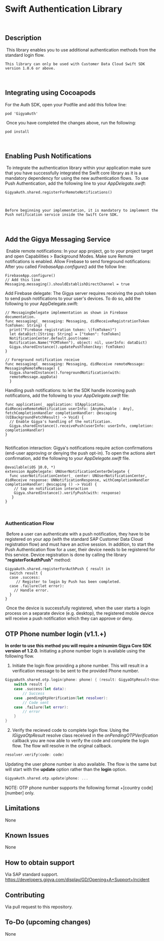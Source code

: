 # Swift Authentication Library
​
## Description
​
This library enables you to use additional authentication methods from the standard login flow.
​
```
This library can only be used with Customer Data Cloud Swift SDK version 1.0.6 or above.
```
​
## Integrating using Cocoapods
For the Auth SDK, open your Podfile and add this follow line:
```
pod 'GigyaAuth'
```
​
Once you have completed the changes above, run the following:
```
pod install
```
​
## Enabling Push Notifications
​
To integrate the authentication library within your application make sure that you have successfully integrated the Swift core library as it is a mandatory dependency for using the new authentication flows.
​
To use Push Authentication, add the following line to your *AppDelegate.swift*:
```
GigyaAuth.shared.registerForRemoteNotifications()
```
​
```
Before beginning your implementation, it is mandatory to implement the Push notification service inside the Swift Core SDK.
```
​
## Add the Gigya Messaging Service
​
Enable remote notifications: In your app project, go to your project target and open Capabilities > Background Modes. Make sure Remote notifications is enabled.
Allow Firebase to send foreground notifications: After you called *FirebaseApp.configure()* add the follow line:
```
FirebaseApp.configure()
// Add this line
Messaging.messaging().shouldEstablishDirectChannel = true
```
Add Firebase delegate: The Gigya server requires receiving the push token to send push notifications to your user's devices. To do so, add the following to your AppDelegate.swift:
```
// MessagingDelegate implementation as shown in Firebase documentation.
func messaging(_ messaging: Messaging, didReceiveRegistrationToken fcmToken: String) {
  print("Firebase registration token: \(fcmToken)")
  let dataDict:[String: String] = ["token": fcmToken]
  NotificationCenter.default.post(name:
  Notification.Name("FCMToken"), object: nil, userInfo: dataDict)
  Gigya.sharedInstance().updatePushToken(key: fcmToken)
}
​
// Foreground notification receive
func messaging(_ messaging: Messaging, didReceive remoteMessage: MessagingRemoteMessage) {
  Gigya.sharedInstance().foregroundNotification(with:
  remoteMessage.appData)
  }
```
Handling push notifications: to let the SDK handle incoming push notifications, add the following to your *AppDelegate.swift* file:
```
func application(_ application: UIApplication, didReceiveRemoteNotification userInfo: [AnyHashable : Any], fetchCompletionHandler completionHandler: @escaping (UIBackgroundFetchResult) -> Void) {
  // Enable Gigya's handling of the notification.
  Gigya.sharedInstance().receivePush(userInfo: userInfo, completion: completionHandler)
}
​
```
Notification interaction: Gigya's notifications require action confirmations (end-user approving or denying the push opt-in). To open the
actions alert confirmation, add the following to your *AppDelegate.swift* file.
```
@available(iOS 10.0, *)
extension AppDelegate: UNUserNotificationCenterDelegate {
  func userNotificationCenter(_ center: UNUserNotificationCenter, didReceive response: UNNotificationResponse, withCompletionHandler completionHandler: @escaping () -> Void) {
    // tap on notification interaction
    Gigya.sharedInstance().verifyPush(with: response)
   }
}
```
​
### Authentication Flow
​
Before a user can authenticate with a push notification, they have to be registered on your app (with the standard SAP Customer Data Cloud registration flow) and must have an active session.
In addition, to start the Push Authentication flow for a user, their device needs to be registered
for this service. Device registration is done by calling the library **"registerForAuthPush"** method:
​
```
GigyaAuth.shared.registerForAuthPush { result in
  switch result {
  case .success:
     // Register to login by Push has been completed.
  case .failure(let error):
    // Handle error.
  }
}
```
​
Once the device is successfully registered, when the user starts a login process on a separate device (e.g. desktop), the registered mobile device will receive a push notification which they can approve or deny.
​

## OTP Phone number login (v1.1.+)
**In order to use this method you will require a minumim Gigya Core SDK version of 1.2.0.**
Initiating a phone number login is available using the following flow.
1. Initiate the login flow providing a phone number. This will result in a verification message to be sent to the provided
Phone number.
```swift
GigyaAuth.shared.otp.login(phone: phone) { (result: GigyaOtpResult<UserHost>) in
    switch result {
    case .success(let data):
        // Success
    case .pendingOtpVerification(let resolver):
        // Code sent
    case .failure(let error):
        // error
    }
}
```
2. Verify the recieved code to complete login flow.
Using the *IGigyaOtpResult* resolve class received in the *onPendingOTPVerification* callback you are now able to
verify the code and complete the login flow. The flow will resolve in the original callback.
```swift
resolver.verify(code: code)
```
Updating the user phone number is also available. The flow is the same but will start with the **update** option
rather than the **login** option.
```swift
GigyaAuth.shared.otp.update(phone: ...
```
NOTE:
OTP phone number supports the following format +[country code][number] only.

## Limitations
None
​
## Known Issues
None
​
## How to obtain support
Via SAP standard support.
https://developers.gigya.com/display/GD/Opening+A+Support+Incident
​
## Contributing
Via pull request to this repository.
​
## To-Do (upcoming changes)
None
​
